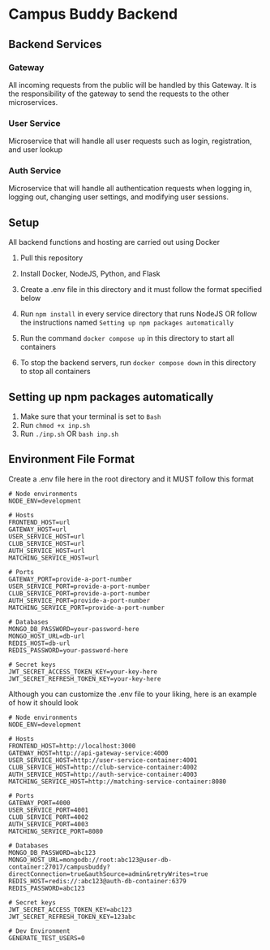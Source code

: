# Campus Buddy Backend

## Backend Services

### Gateway
All incoming requests from the public will be handled by this Gateway. It is the responsibility of the gateway to send the requests to the other microservices.

### User Service
Microservice that will handle all user requests such as login, registration, and user lookup

### Auth Service
Microservice that will handle all authentication requests when logging in, logging out, changing user settings, and modifying user sessions.

## Setup
All backend functions and hosting are carried out using Docker

1. Pull this repository

2. Install Docker, NodeJS, Python, and Flask

3. Create a .env file in this directory and it must follow the format specified below

4. Run `npm install` in every service directory that runs NodeJS OR follow the instructions named `Setting up npm packages automatically`  

5. Run the command `docker compose up` in this directory to start all containers

6. To stop the backend servers, run `docker compose down` in this directory to stop all containers

## Setting up npm packages automatically
1. Make sure that your terminal is set to `Bash`
2. Run `chmod +x inp.sh`
3. Run `./inp.sh` OR `bash inp.sh`

## Environment File Format
Create a .env file here in the root directory and it MUST follow this format

```
# Node environments
NODE_ENV=development

# Hosts
FRONTEND_HOST=url
GATEWAY_HOST=url
USER_SERVICE_HOST=url
CLUB_SERVICE_HOST=url
AUTH_SERVICE_HOST=url
MATCHING_SERVICE_HOST=url

# Ports
GATEWAY_PORT=provide-a-port-number
USER_SERVICE_PORT=provide-a-port-number
CLUB_SERVICE_PORT=provide-a-port-number
AUTH_SERVICE_PORT=provide-a-port-number
MATCHING_SERVICE_PORT=provide-a-port-number

# Databases
MONGO_DB_PASSWORD=your-password-here
MONGO_HOST_URL=db-url
REDIS_HOST=db-url
REDIS_PASSWORD=your-password-here

# Secret keys
JWT_SECRET_ACCESS_TOKEN_KEY=your-key-here
JWT_SECRET_REFRESH_TOKEN_KEY=your-key-here
```

Although you can customize the .env file to your liking, here is an example of how it should look

```
# Node environments
NODE_ENV=development

# Hosts
FRONTEND_HOST=http://localhost:3000
GATEWAY_HOST=http://api-gateway-service:4000
USER_SERVICE_HOST=http://user-service-container:4001
CLUB_SERVICE_HOST=http://club-service-container:4002
AUTH_SERVICE_HOST=http://auth-service-container:4003
MATCHING_SERVICE_HOST=http://matching-service-container:8080

# Ports
GATEWAY_PORT=4000
USER_SERVICE_PORT=4001
CLUB_SERVICE_PORT=4002
AUTH_SERVICE_PORT=4003
MATCHING_SERVICE_PORT=8080

# Databases
MONGO_DB_PASSWORD=abc123
MONGO_HOST_URL=mongodb://root:abc123@user-db-container:27017/campusbuddy?directConnection=true&authSource=admin&retryWrites=true
REDIS_HOST=redis://:abc123@auth-db-container:6379
REDIS_PASSWORD=abc123

# Secret keys
JWT_SECRET_ACCESS_TOKEN_KEY=abc123
JWT_SECRET_REFRESH_TOKEN_KEY=123abc

# Dev Environment
GENERATE_TEST_USERS=0
```
